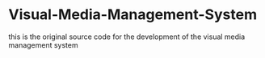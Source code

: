 # Visual-Media-Management-System
this is the original source code for the development of the visual media management system

